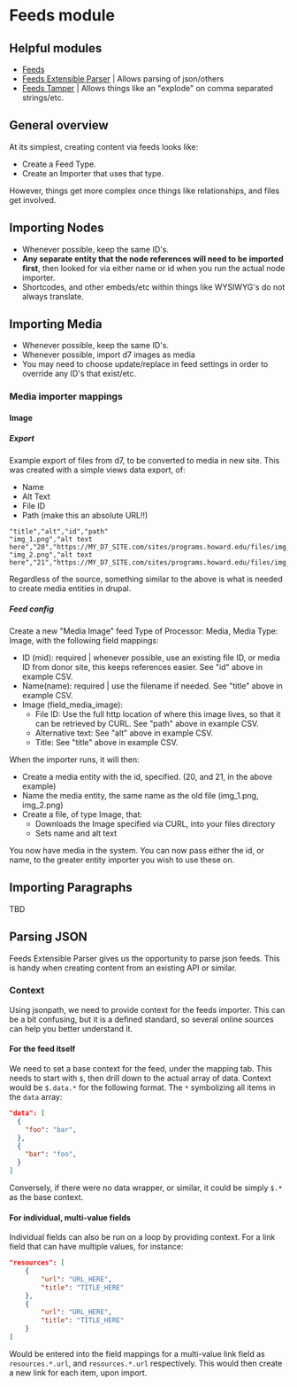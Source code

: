 # Feeds module

## Helpful modules

- [Feeds](https://www.drupal.org/project/feeds)
- [Feeds Extensible Parser](https://www.drupal.org/project/feeds_ex) | Allows parsing of json/others
- [Feeds Tamper](https://www.drupal.org/project/feeds_tamper) | Allows things like an "explode" on comma separated strings/etc.

## General overview

At its simplest, creating content via feeds looks like:

- Create a Feed Type.
- Create an Importer that uses that type.

However, things get more complex once things like relationships, and files get involved.

## Importing Nodes

- Whenever possible, keep the same ID's.
- **Any separate entity that the node references will need to be imported first**, then looked for via either name or id when you run the actual node importer.
- Shortcodes, and other embeds/etc within things like WYSIWYG's do not always translate.

## Importing Media

- Whenever possible, keep the same ID's.
- Whenever possible, import d7 images as media
- You may need to choose update/replace in feed settings in order to override any ID's that exist/etc.

### Media importer mappings

#### Image

##### Export

Example export of files from d7, to be converted to media in new site. This was created with a simple views data export, of:

- Name
- Alt Text
- File ID
- Path (make this an absolute URL!!)

```csv
"title","alt","id","path"
"img_1.png","alt text here","20","https://MY_D7_SITE.com/sites/programs.howard.edu/files/img_1.png"
"img_2.png","alt text here","21","https://MY_D7_SITE.com/sites/programs.howard.edu/files/img_2.png"
```

Regardless of the source, something similar to the above is what is needed to create media entities in drupal.

##### Feed config

Create a new "Media Image" feed Type of Processor: Media, Media Type: Image, with the following field mappings:

- ID (mid): required | whenever possible, use an existing file ID, or media ID from donor site, this keeps references easier. See "id" above in example CSV.
- Name(name): required | use the filename if needed. See "title" above in example CSV.
- Image (field_media_image):
  - File ID: Use the full http location of where this image lives, so that it can be retrieved by CURL. See "path" above in example CSV.
  - Alternative text: See "alt" above in example CSV.
  - Title: See "title" above in example CSV.

When the importer runs, it will then:

- Create a media entity with the id, specified. (20, and 21, in the above example)
- Name the media entity, the same name as the old file (img_1.png, img_2.png)
- Create a file, of type Image, that:
  - Downloads the Image specified via CURL, into your files directory
  - Sets name and alt text

You now have media in the system. You can now pass either the id, or name, to the greater entity importer you wish to use these on.

## Importing Paragraphs

TBD

## Parsing JSON

Feeds Extensible Parser gives us the opportunity to parse json feeds. This is handy when creating content from an existing API or similar.

### Context

Using jsonpath, we need to provide context for the feeds importer. This can be a bit confusing, but it is a defined standard, so several online sources can help you better understand it.

#### For the feed itself

We need to set a base context for the feed, under the mapping tab. This needs to start with `$`, then drill down to the actual array of data. Context would be `$.data.*` for the following format. The `*` symbolizing all items in the `data` array:

```json
"data": [
  {
    "foo": "bar",
  },
  {
    "bar": "foo",
  }
]
```

Conversely, if there were no data wrapper, or similar, it could be simply `$.*` as the base context.

#### For individual, multi-value fields

Individual fields can also be run on a loop by providing context. For a link field that can have multiple values, for instance:

```json
"resources": [
    {
        "url": "URL_HERE",
        "title": "TITLE_HERE"
    },
    {
        "url": "URL_HERE",
        "title": "TITLE_HERE"
    }
]
```

Would be entered into the field mappings for a multi-value link field as `resources.*.url`, and `resources.*.url` respectively. This would then create a new link for each item, upon import.

